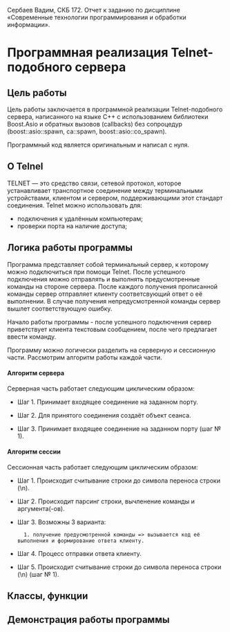 Сербаев Вадим, СКБ 172. Отчет к заданию по дисциплине «Современные технологии программирования и обработки информации».

# Программная реализация Telnet-подобного сервера

## Цель работы

Цель работы заключается в программной реализации Telnet-подобного сервера, написанного на языке C++ с использованием библиотеки Boost.Asio и обратных вызовов (callbacks) без сопроцедур (boost::asio::spawn, ca::spawn, boost::asio::co_spawn).

Программный код является оригинальным и написал с нуля.

## О Telnel

TELNET — это средство связи, сетевой протокол, которое устанавливает транспортное соединение между терминальными устройствами, клиентом и сервером, поддерживающими этот стандарт соединения.
Telnet можно использовать для:
- подключения к удалённым компьютерам;
- проверки порта на наличие доступа;


## Логика работы программы

Программа представляет собой терминальный сервер, к которому можно подключиться при помощи Telnet. После успешного подключения можно отправлять и выполнять предусмотренные команды на стороне сервера. После каждого получения прописанной команды сервер отправляет клиенту соответсвующий ответ о её выполнении. В случае получения непредусмотренной команды сервер вышлет соответствующую ошибку.

Начало работы программы - после успешного подключения сервер приветствует клиента текстовым сообщением, после чего предлагает ввести команду.

Программу можно логически разделить на серверную и сессионную части. Рассмотрим алгоритм работы каждой части.

#### Алгоритм сервера

Серверная часть работает следующим циклическим образом:

- Шаг 1. Принимает входящее соединение на заданном порту.

- Шаг 2. Для принятого соединения создаёт объект сеанса.

- Шаг 3. Принимает входящее соединение на заданном порту (шаг № 1).

#### Алгоритм сессии

Сессионная часть работает следующим циклическим образом:

- Шаг 1. Происходит считывание строки до символа переноса строки (\n).

- Шаг 2. Происходит парсинг строки, вычленение команды и аргумента(-ов).

- Шаг 3. Возможны 3 варианта: 

        1. получение предусмотренной команды => вызывается код её выполнения и формирование ответа клиенту. 

- Шаг 4. Процесс отправки ответа клиенту.

- Шаг 5. Происходит считывание строки до символа переноса строки (\n) (шаг № 1).

## Классы, функции



## Демонстрация работы программы

